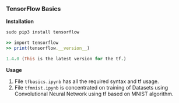### TensorFlow Basics

**Installation**
```ruby
sudo pip3 install tensorflow

>> import tensorflow
>> print(tensorflow.__version__)

1.4.0 (This is the latest version for the tf.)
```
**Usage**
1. File `tfbasics.ipynb` has all the required syntax and tf usage.
2. File `tfmnist.ipynb` is concentrated on training of Datasets using Convolutional Neural Network using tf based on MNIST algorithm.